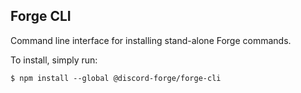 ## Forge CLI

Command line interface for installing stand-alone Forge commands.

To install, simply run:

`$ npm install --global @discord-forge/forge-cli`
